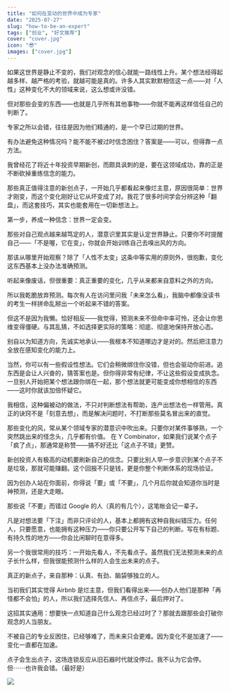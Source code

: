 ```yaml
---
title: "如何在变动的世界中成为专家"
date: "2025-07-27"
slug: "how-to-be-an-expert"
tags: ["创业", "好文推荐"]
cover: "cover.jpg"
icon: "😎"
images: ["cover.jpg"]
---
```

如果这世界是静止不变的，我们对观念的信心就能一路线性上升。某个想法经得起越多样、越严格的考验，就越可能是真的。许多人其实默默相信这一点——对「人性」这种变化不大的领域来说，这么想或许没错。



但对那些会变的东西——也就是几乎所有其他事物——你就不能再这样信任自己的判断了。



专家之所以会错，往往是因为他们精通的，是一个早已过期的世界。



有办法避免这种情况吗？能不能不被过时信念困住？答案是——可以，但得靠一点方法。



我曾经花了将近十年投资早期新创，而颇具讽刺的是，要在这领域成功，靠的正是不断砍掉重练信念的能力。



那些真正值得注意的新创点子，一开始几乎都看起来像烂主意，原因很简单：世界才刚变，而这个变化刚好让它从坏变成了对。我花了很多时间学会分辨这种「翻盘」，而这套技巧，其实也能套用在一切新想法上。



第一步，养成一种信念：世界一定会变。



那些对自己观点越来越笃定的人，潜意识里其实是认定世界静止。只要你不时提醒自己——「不是喔，它在变」，你就会开始训练自己去嗅出风的方向。



那该从哪里开始观察？除了「人性不太变」这条中等实用的原则外，很抱歉，变化这东西基本上没办法准确预测。



听起来像废话，但很重要：真正重要的变化，几乎从来都来自意料之外的方向。



所以我乾脆放弃预测。每次有人在访问里问我「未来怎么看」，我脑中都像没读书的考生一样拼命乱掰出一个听起来不错的答案。



但这不是因为我懒。恰好相反——我觉得，预测未来不但命中率可怜，还会让你思维变得僵硬。与其乱猜，不如选择更实际的策略：彻底、彻底地保持开放心态。



别自以为知道方向，先诚实地承认——我根本不知道哪边才是对的。然后把注意力全放在感知变化的能力上。



当然，你可以有一些假设性想法。它们会稍微绑住你没错，但也会驱动你前进。追东西是会让人兴奋的，猜答案也是。但你得非常有纪律，不让这些假设变成执念。
一旦别人开始把某个想法跟你绑在一起，那个想法就更可能变成你想相信的东西——这时你就该加倍怀疑它。



我相信，这种偏被动的做法，不只对判断想法有帮助，连产出想法也一样管用。真正的诀窍不是「刻意去想」，而是解决问题时，不打断那些莫名冒出来的直觉。



那些变化的风，常从某个领域专家的潜意识中吹出来。只要你对某件事够熟，一个突然跳出来的怪念头，几乎都有价值。
在 Y Combinator，如果我们说某个点子「疯了点」，那通常是称赞——搞不好还比「这点子不错」更赞。



新创投资人有极高的动机要刷新自己的信念。只要比别人早一步意识到某个点子不是垃圾，那就可能赚翻。这个回报不只是钱，更是你整个判断体系的现场验证。



因为创办人站在你面前，你得说「要」或「不要」，几个月后你就会知道你当时是神预测，还是大走眼。



那些说「不要」而错过 Google 的人（真的有几个），这笔帐会记一辈子。



凡是对想法要「下注」而非只评论的人，基本上都拥有这种自我纠错压力。任何人，只要愿意，也能拥有这种压力——你只要公开写下自己的判断。写在有标题、有持久性的地方——你会比闲聊时在意得多。



另一个我很常用的技巧：一开始先看人，不先看点子。虽然我们无法预测未来的点子长什么样，但我很能预测什么样的人会生出未来的点子。



真正的新点子，来自那种：认真、有劲、脑袋够独立的人。



当初我们其实觉得 Airbnb 是烂主意，但我们看得出来——创办人他们是那种「再怪都不会怕」的人，所以我们选择先信人、再信点子，最后押对了。



这招其实通用：想要快一点知道自己什么观念已经过时了？那就去跟那些会打破你观念的人当朋友。



不被自己的专业反困住，已经够难了，而未来只会更难。因为变化不是加速了——变化一直都在加速。



点子会生出点子，这场连锁反应从旧石器时代就没停过。我不认为它会停。
但⋯⋯也许我会错。（最好是）




![](https://prod-files-secure.s3.us-west-2.amazonaws.com/112d0858-5090-4d34-a606-b75eb8d65fd2/46476355-9cf3-4e99-9b7a-3531bc426380/1000202064.png?X-Amz-Algorithm=AWS4-HMAC-SHA256&X-Amz-Content-Sha256=UNSIGNED-PAYLOAD&X-Amz-Credential=ASIAZI2LB4662BTSPIQZ%2F20250913%2Fus-west-2%2Fs3%2Faws4_request&X-Amz-Date=20250913T190827Z&X-Amz-Expires=3600&X-Amz-Security-Token=IQoJb3JpZ2luX2VjENP%2F%2F%2F%2F%2F%2F%2F%2F%2F%2FwEaCXVzLXdlc3QtMiJIMEYCIQCjwSWQL0sSHwAh%2B0jpfiYSCOuy4hQ6ZJs0V%2BmZxlPWagIhAIoqII4b%2FR%2FAli73BuCiZ8is1hyLSYZUepvYt9YQ8R21Kv8DCEwQABoMNjM3NDIzMTgzODA1IgwKJ6y1j4Y5NOMTODMq3AOSAVtV%2FV942WYBWe2%2FSvy5LHwfR%2FTcklDGX383cbWHeYXIxxONP76h52wsQc3pgujmjGrGH8DxaDvxdbCSkXszr5447tmaQYUJ5gw0vUpSTyPBd4isRc1ErNp9dH%2FmHN29ZQ1gI2v%2FN6%2FybUYcHCiH5PXa%2B0nd%2FOzfKYJkLWPiSwIALXGqKVfHNIsAr%2FEkJ9gO0eo18ezkiE%2BR5n0QgQrI%2Fok7x2i1pg63oXckbB4W%2B08P2x2irj1H%2B7KVghahWWwo%2FKhgcIlDOE9if5jEoQf20S%2BBYnrVMyQ6iMhNt1SbYJFuO6QZONUzreELGyBcpIhwWNK6d2sH6mXaQWaJlWkEq8I%2BMI43PwXE%2FZCDU1KvBt41PMnMYrYntdY2Hm2droAAhXIUPg0M%2B7PST3fJnOCS%2BQZgr5Kbsb2DHpE3CoTCY4%2FUmQoK%2BC9E4etavIXWxO5U7Xj8ZKVqovENvkYtvdMYeCuIKg8qFFhWO8SV86%2BrYE31MqU8OGQLgHDEQ35FZXM16k1UOkVbQwzrbU%2BDFUcB0VraCUjM6LGoyNXDsiWO6RpFPkuWbdUrdsxJ4z1lFb%2FUpksgmSQQkK9It6rtvTQkRQ%2Fn408KI6uhwYREXoSfUZQjYu7gRrNU23J3lTCq9ZbGBjqkAQUl4BHcmOYSC2btf6D9HW23cAa77Ji5XbXrlvhwM6zXIKB0iyuNzhZf0t3KspTYSDN8oTx4QVcE%2F61k13lKJC6Am%2BB6xQj8d2kvYLFzsOiLXix%2B0LBamu4HwsdsGwnfkOeEJCQnMtr7mip%2F7dPkDXF5J8a3b1k5jvmy1H7hHWVcGoQF9O8cL7MWFZbBSbt193bKoKGjWYscMrmxZE9xwbQBRsh8&X-Amz-Signature=6e780b9da81319158d679d0db66fee2b8585917a05194a525c2b883741426a8a&X-Amz-SignedHeaders=host&x-amz-checksum-mode=ENABLED&x-id=GetObject)

